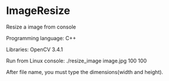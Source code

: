 # ImageResize
Resize a image from console

Programming language: C++

Libraries: OpenCV 3.4.1

Run from Linux console: ./resize_image image.jpg 100 100

After file name, you must type the dimensions(width and height).
